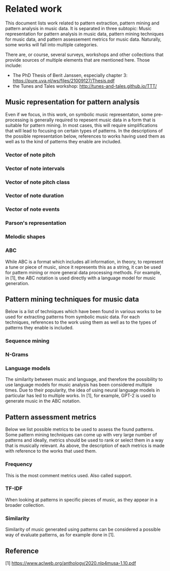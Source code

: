 # Related work

This document lists work related to pattern extraction, pattern mining and pattern analysis in music data. It is separated in three subtopic: Music representation for pattern analysis in music data, pattern mining techniques for music data, and pattern assessement metrics for music data. Naturally, some works will fall into multiple categories.

There are, or course, several surveys, workshops and other collections that provide sources of multiple elements that are mentioned here. Those include:
* The PhD Thesis of Berit Janssen, especially chapter 3: https://pure.uva.nl/ws/files/21009127/Thesis.pdf
* the Tunes and Tales workshop: http://tunes-and-tales.github.io/TTT/  

## Music representation for pattern analysis

Even if we focus, in this work, on symbolic music representaton, some pre-processing is generally required to repesent music data in a form that is suitable for pattern mining. In most cases, this will require simplifications that will lead to focusing on certain types of patterns. In the descriptions of the possible representation below, references to works having used them as well as to the kind of patterns they enable are included.

### Vector of note pitch

### Vector of note intervals

### Vector of note pitch class

### Vector of note duration

### Vector of note events

### Parson's representation 

### Melodic shapes

### ABC 

While ABC is a format which includes all information, in theory, to represent a tune or piece of music, since it represents this as a string, it can be used for pattern mining or more general data processing methods. For example, in [1], the ABC notation is used directly with a language model for music generation. 

## Pattern mining techniques for music data

Below is a list of techniques which have been found in various works to be used for extracting patterns from symbolic music data. For each techniques, references to the work using them as well as to the types of patterns they enable is included. 

### Sequence mining

### N-Grams

### Language models

The similarity between music and language, and therefore the possibility to use language models for music analysis has been considered multiple times. Due to their popularity, the idea of using neural language models in particular has led to multiple works. In [1], for example, GPT-2 is used to generate music in the ABC notation. 

## Pattern assessment metrics

Below we list possible metrics to be used to assess the found patterns. Some pattern mining techniques can come up with very large number of patterns and ideally, metrics should be used to rank or select them in a way that is musically relevant. As above, the description of each metrics is made with reference to the works that used them. 

### Frequency

This is the most comment metrics used. Also called support.

### TF-IDF

When looking at patterns in specific pieces of music, as they appear in a broader collection.

### Similarity 

Similarity of music generated using patterns can be considered a possible way of evaluate patterns, as for example done in [1]. 

## Reference

[1] https://www.aclweb.org/anthology/2020.nlp4musa-1.10.pdf
